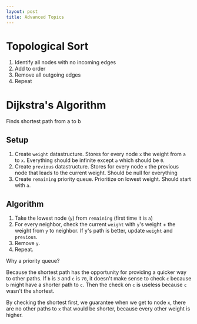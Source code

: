 ```yaml
---
layout: post
title: Advanced Topics
---
```


# Topological Sort

1. Identify all nodes with no incoming edges
1. Add to order
1. Remove all outgoing edges
1. Repeat

# Dijkstra's Algorithm

Finds shortest path from a to b

## Setup

1. Create `weight` datastructure. Stores for every node `x` the weight from `a` to `x`. Everything should be infinite except `a` which should be `0`.
1. Create `previous` datastructure. Stores for every node `x` the previous node that leads to the current weight. Should be null for everything
1. Create `remaining` priority queue. Prioritize on lowest weight. Should start with `a`.

## Algorithm

1. Take the lowest node (`y`) from `remaining` (first time it is `a`)
1. For every neighbor, check the current `weight` with `y`'s weight + the weight from `y` to neighbor. If y's path is better, update `weight` and `previous`.
1. Remove `y`.
1. Repeat.

Why a priority queue?

Because the shortest path has the opportunity for providing a quicker way to other paths. If `b` is `3` and `c` is `70`, it doesn't make sense to check `c` because `b` might have a shorter path to `c`. Then the check on `c` is useless because `c` wasn't the shortest.

By checking the shortest first, we guarantee when we get to node `x`, there are no other paths to `x` that would be shorter, because every other weight is higher.
